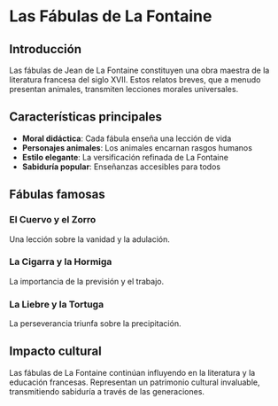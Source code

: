 # Las Fábulas de La Fontaine

## Introducción

Las fábulas de Jean de La Fontaine constituyen una obra maestra de la literatura francesa del siglo XVII. Estos relatos breves, que a menudo presentan animales, transmiten lecciones morales universales.

## Características principales

* **Moral didáctica**: Cada fábula enseña una lección de vida
* **Personajes animales**: Los animales encarnan rasgos humanos
* **Estilo elegante**: La versificación refinada de La Fontaine
* **Sabiduría popular**: Enseñanzas accesibles para todos

## Fábulas famosas

### El Cuervo y el Zorro
Una lección sobre la vanidad y la adulación.

### La Cigarra y la Hormiga
La importancia de la previsión y el trabajo.

### La Liebre y la Tortuga
La perseverancia triunfa sobre la precipitación.

## Impacto cultural

Las fábulas de La Fontaine continúan influyendo en la literatura y la educación francesas. Representan un patrimonio cultural invaluable, transmitiendo sabiduría a través de las generaciones.
